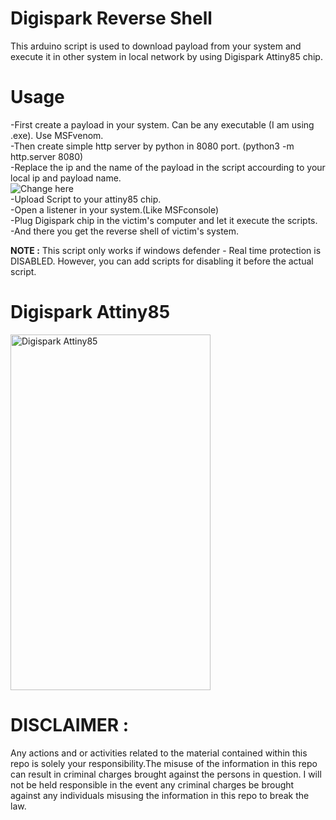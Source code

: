 # Digispark Reverse Shell

This arduino script is used to download payload from your system and execute it in other system in local network by using Digispark Attiny85 chip.

# Usage

-First create a payload in your system. Can be any executable (I am using .exe). Use MSFvenom.  
-Then create simple http server by python in 8080 port. (python3 -m http.server 8080)  
-Replace the ip and the name of the payload in the script accourding to your local ip and payload name.  
<img src="https://i.ibb.co/brB2Dmp/Changing-Line.png" alt="Change here">  
-Upload Script to your attiny85 chip.  
-Open a listener in your system.(Like MSFconsole)  
-Plug Digispark chip in the victim's computer and let it execute the scripts.  
-And there you get the reverse shell of victim's system.  

**NOTE :** This script only works if windows defender - Real time protection is DISABLED. However, you can add scripts for disabling it before the actual script.

# Digispark Attiny85
<img src="https://media-exp1.licdn.com/dms/image/C5122AQFMYT3z8azQ6w/feedshare-shrink_8192/0/1564979684009?e=1615420800&v=beta&t=mDQJA7dLvFUuyo8ovnOuVGpr1sfBKnb3GK4nWOiQ4Gc" alt="Digispark Attiny85" width="320" height="569">

# DISCLAIMER :

Any actions and or activities related to the material contained within this repo is solely your responsibility.The misuse of the information in this repo can result in criminal charges brought against the persons in question. I will not be held responsible in the event any criminal charges be brought against any individuals misusing the information in this repo to break the law.
